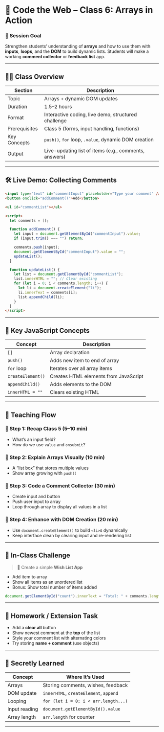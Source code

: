 # 🏫 **Code the Web – Class 6: Arrays in Action**

### 🎯 **Session Goal**

Strengthen students’ understanding of **arrays** and how to use them with **inputs**, **loops**, and the **DOM** to build dynamic lists. Students will make a working **comment collector** or **feedback list** app.

---

## 🧑‍🏫 **Class Overview**

| Section       | Description                                           |
| ------------- | ----------------------------------------------------- |
| Topic         | Arrays + dynamic DOM updates                          |
| Duration      | 1.5–2 hours                                           |
| Format        | Interactive coding, live demo, structured challenge   |
| Prerequisites | Class 5 (forms, input handling, functions)            |
| Key Concepts  | `push()`, `for` loop, `.value`, dynamic DOM creation  |
| Output        | Live-updating list of items (e.g., comments, answers) |

---

## 🛠️ **Live Demo: Collecting Comments**

```html
<input type="text" id="commentInput" placeholder="Type your comment" />
<button onclick="addComment()">Add</button>

<ul id="commentList"></ul>

<script>
  let comments = [];

  function addComment() {
    let input = document.getElementById("commentInput").value;
    if (input.trim() === "") return;

    comments.push(input);
    document.getElementById("commentInput").value = "";
    updateList();
  }

  function updateList() {
    let list = document.getElementById("commentList");
    list.innerHTML = ""; // Clear existing
    for (let i = 0; i < comments.length; i++) {
      let li = document.createElement("li");
      li.innerText = comments[i];
      list.appendChild(li);
    }
  }
</script>
```

---

## 📖 **Key JavaScript Concepts**

| Concept           | Description                           |
| ----------------- | ------------------------------------- |
| `[]`              | Array declaration                     |
| `push()`          | Adds new item to end of array         |
| `for` loop        | Iterates over all array items         |
| `createElement()` | Creates HTML elements from JavaScript |
| `appendChild()`   | Adds elements to the DOM              |
| `innerHTML = ""`  | Clears existing HTML                  |

---

## 🧭 **Teaching Flow**

### 🔹 Step 1: Recap Class 5 (5–10 min)

* What’s an input field?
* How do we use `value` and `onsubmit`?

### 🔹 Step 2: Explain Arrays Visually (10 min)

* A “list box” that stores multiple values
* Show array growing with `push()`

### 🔹 Step 3: Code a Comment Collector (30 min)

* Create input and button
* Push user input to array
* Loop through array to display all values in a list

### 🔹 Step 4: Enhance with DOM Creation (20 min)

* Use `document.createElement()` to build `<li>`s dynamically
* Keep interface clean by clearing input and re-rendering list

---

## 🧪 **In-Class Challenge**

> 🎯 Create a simple **Wish List App**

* Add item to array
* Show all items as an unordered list
* Bonus: Show total number of items added

```js
document.getElementById("count").innerText = "Total: " + comments.length;
```

---

## 📝 **Homework / Extension Task**

* Add a **clear all** button
* Show newest comment at the **top** of the list
* Style your comment list with alternating colors
* Try storing **name + comment** (use objects)

---

## 🧠 **Secretly Learned**

| Concept       | Where It’s Used                        |
| ------------- | -------------------------------------- |
| Arrays        | Storing comments, wishes, feedback     |
| DOM update    | `innerHTML`, `createElement`, `append` |
| Looping       | `for (let i = 0; i < arr.length...)`   |
| Input reading | `document.getElementById().value`      |
| Array length  | `arr.length` for counter               |

---